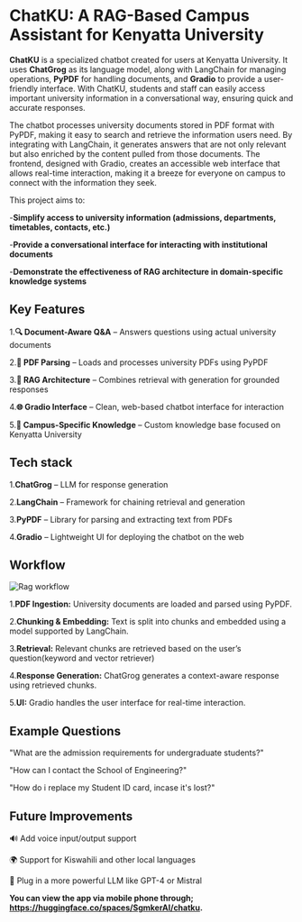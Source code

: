 # ChatKU: A RAG-Based Campus Assistant for Kenyatta University

**ChatKU** is a specialized chatbot created for users at Kenyatta University. It uses **ChatGrog** as its language model, along with LangChain for managing operations, **PyPDF** for handling documents, and **Gradio** to provide a user-friendly interface. With ChatKU, students and staff can easily access important university information in a conversational way, ensuring quick and accurate responses.

The chatbot processes university documents stored in PDF format with PyPDF, making it easy to search and retrieve the information users need. By integrating with LangChain, it generates answers that are not only relevant but also enriched by the content pulled from those documents. The frontend, designed with Gradio, creates an accessible web interface that allows real-time interaction, making it a breeze for everyone on campus to connect with the information they seek.

This project aims to: 

-**Simplify access to university information (admissions, departments, timetables, contacts, etc.)**

-**Provide a conversational interface for interacting with institutional documents**

-**Demonstrate the effectiveness of RAG architecture in domain-specific knowledge systems**

## Key Features

1.**🔍 Document-Aware Q&A** – Answers questions using actual university documents

2.**📄 PDF Parsing** – Loads and processes university PDFs using PyPDF

3.**🤖 RAG Architecture** – Combines retrieval with generation for grounded responses

4.**🌐 Gradio Interface** – Clean, web-based chatbot interface for interaction

5.**🏫 Campus-Specific Knowledge** – Custom knowledge base focused on Kenyatta University

## Tech stack

1.**ChatGrog** – LLM for response generation

2.**LangChain** – Framework for chaining retrieval and generation

3.**PyPDF** – Library for parsing and extracting text from PDFs

4.**Gradio** – Lightweight UI for deploying the chatbot on the web

## Workflow

![Rag workflow](https://d3lkc3n5th01x7.cloudfront.net/wp-content/uploads/2024/08/26051537/Advanced-RAG.png)

1.**PDF Ingestion:** University documents are loaded and parsed using PyPDF.

2.**Chunking & Embedding:** Text is split into chunks and embedded using a model supported by LangChain.

3.**Retrieval:** Relevant chunks are retrieved based on the user’s question(keyword and vector retriever)

4.**Response Generation:** ChatGrog generates a context-aware response using retrieved chunks.

5.**UI:** Gradio handles the user interface for real-time interaction.

## Example Questions
"What are the admission requirements for undergraduate students?"

"How can I contact the School of Engineering?"

"How do i replace my Student ID card, incase it's lost?"

## Future Improvements

🔊 Add voice input/output support

🌍 Support for Kiswahili and other local languages

🧠 Plug in a more powerful LLM like GPT-4 or Mistral

**You can view the app via mobile phone through; https://huggingface.co/spaces/SgmkerAI/chatku.**
